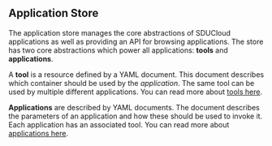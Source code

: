 ## Application Store

The application store manages the core abstractions of SDUCloud applications
as well as providing an API for browsing applications. The store has two core
abstractions which power all applications: __tools__ and __applications__.

A __tool__ is a resource defined by a YAML document. This document describes
which container should be used by the _application_. The same tool can be
used by multiple different applications. You can read more about [tools
here](./wiki/tools.md).

__Applications__ are described by YAML documents. The document describes the
parameters of an application and how these should be used to invoke it. Each
application has an associated tool. You can read more about [applications
here](./wiki/apps.md).
